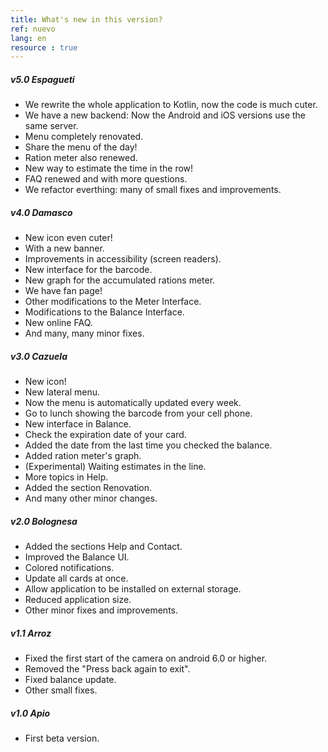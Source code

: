 ```yaml
---
title: What's new in this version?
ref: nuevo
lang: en
resource : true
---
```


##### v5.0 Espagueti
* We rewrite the whole application to Kotlin, now the code is much cuter.
* We have a new backend: Now the Android and iOS versions use the same server.
* Menu completely renovated.
* Share the menu of the day!
* Ration meter also renewed.
* New way to estimate the time in the row!
* FAQ renewed and with more questions.
* We refactor everthing: many of small fixes and improvements.

##### v4.0 Damasco
* New icon even cuter!
* With a new banner.
* Improvements in accessibility (screen readers).
* New interface for the barcode.
* New graph for the accumulated rations meter.
* We have fan page!
* Other modifications to the Meter Interface.
* Modifications to the Balance Interface.
* New online FAQ.
* And many, many minor fixes.

##### v3.0 Cazuela
* New icon!
* New lateral menu.
* Now the menu is automatically updated every week.
* Go to lunch showing the barcode from your cell phone.
* New interface in Balance.
* Check the expiration date of your card.
* Added the date from the last time you checked the balance.
* Added ration meter's graph.
* (Experimental) Waiting estimates in the line.
* More topics in Help.
* Added the section Renovation.
* And many other minor changes.

##### v2.0 Bolognesa
* Added the sections Help and Contact.
* Improved the Balance UI.
* Colored notifications.
* Update all cards at once.
* Allow application to be installed on external storage.
* Reduced application size.
* Other minor fixes and improvements.

##### v1.1 Arroz
* Fixed the first start of the camera on android 6.0 or higher.
* Removed the "Press back again to exit".
* Fixed balance update.
* Other small fixes.

##### v1.0 Apio
* First beta version.